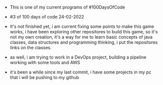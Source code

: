 - This is one of my current programs of #100DaysOfCode

- #3 of 100 days of code 24-02-2022

- It's not finished yet, i am current fixing some points to make this game works, i have been exploring other repositores to build this game, so it's not my own creation, it's a way for me to learn basic concepts of java classes, data structures and programming thinking, i put the repositores links on the classes.

- as well, i am trying to work in a DevOps project, building a pipeline working with some tools and AWS

- it's been a while since my last commit, i have some projects in my pc that i will be pushing to my github 
